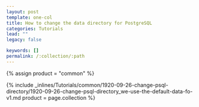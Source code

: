 ```yaml
---
layout: post
template: one-col
title: How to change the data directory for PostgreSQL
categories: Tutorials
lead: ""
legacy: false

keywords: []
permalink: /:collection/:path
---
```



{% assign product = "common" %}

{% include _inlines/Tutorials/common/1920-09-26-change-psql-directory/1920-09-26-change-psql-directory_we-use-the-default-data-fo-v1.md  product = page.collection %}
